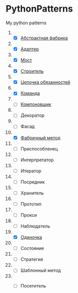 # PythonPatterns
My python patterns

1. - [x] [Абстрактная фабрика](https://github.com/Paradox81ru/PythonPatterns/blob/main/patterns/abstract_factory.py)
2. - [x] [Адаптер](https://github.com/Paradox81ru/PythonPatterns/blob/main/patterns/adapter.py)
3. - [x] [Мост](https://github.com/Paradox81ru/PythonPatterns/blob/main/patterns/bridge.py)
4. - [x] [Строитель](https://github.com/Paradox81ru/PythonPatterns/blob/main/patterns/builder.py)
5. - [x] [Цепочка обязанностей](https://github.com/Paradox81ru/PythonPatterns/blob/main/patterns/chain_of_responsibility.py)
6. - [x] [Команда](https://github.com/Paradox81ru/PythonPatterns/blob/main/patterns/command.py)
7. - [ ] [Компоновщик](https://github.com/Paradox81ru/PythonPatterns/blob/main/patterns/composite.py)
8. - [ ] Декоратор
9. - [ ] Фасад
10. - [x] [Фабричный метод](https://github.com/Paradox81ru/PythonPatterns/blob/main/patterns/factory.py)
11. - [ ] Приспособленец
12. - [ ] Интерпретатор
13. - [ ] Итератор
14. - [ ] Посредник
15. - [ ] Хранитель
16. - [ ] Прототип
17. - [ ] Прокси
18. - [ ] Наблюдатель
19. - [x] [Одиночка](https://github.com/Paradox81ru/PythonPatterns/blob/main/patterns/singleton.py)
20. - [ ] Состояние
21. - [ ] Стратегия
22. - [ ] Шаблонный метод
23. - [ ] Посетитель

